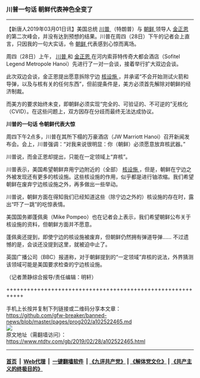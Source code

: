 ### 川普一句话 朝鲜代表神色全变了
------------------------

<div class="post_content">
 <p>
  【新唐人2019年03月01日讯】美国总统
  <a href="https://www.ntdtv.com/gb/川普.htm">
   川普
  </a>
  （特朗普）与
  <a href="https://www.ntdtv.com/gb/朝鲜.htm">
   朝鲜
  </a>
  领导人
  <a href="https://www.ntdtv.com/gb/金正恩.htm">
   金正恩
  </a>
  的第二次峰会，并没有达到预想的结果。川普在周四（28日）下午的记者会上直言，只因我的一句大实话，令
  <a href="https://www.ntdtv.com/gb/朝鲜.htm">
   朝鲜
  </a>
  代表感到心惊而离场。
 </p>
 <p>
  周四（28日）上午，
  <a href="https://www.ntdtv.com/gb/川普.htm">
   川普
  </a>
  和
  <a href="https://www.ntdtv.com/gb/金正恩.htm">
   金正恩
  </a>
  在河内索菲特传奇大都会酒店（Sofitel Legend Metropole Hanoi）先进行了一对一会谈，接着举行扩大双边会谈。
 </p>
 <p>
  此次双边会谈，金正恩提出愿意拆除宁边
  <a href="https://www.ntdtv.com/gb/核设施.htm">
   核设施
  </a>
  ，并承诺“不会开始测试火箭和导弹，以及与核有关的任何东西”，但前提条件是，美方必须首先解除对朝鲜的经济制裁。
 </p>
 <p>
  而美方的要求始终未变，即朝鲜必须实现“完全的、可验证的、不可逆的”无核化（CVID）。在这些问题上，双方因存在分歧而最终无法达成协议。
 </p>
 <p>
  <strong>
   川普的一句话 令朝鲜代表大惊
  </strong>
 </p>
 <p>
  周四下午2点多，川普在其所下榻的万豪酒店（JW Marriott Hanoi）召开新闻发布会。会上，川普强调：“对我来说很明显：你（朝鲜）必须愿意放弃核武器。”
 </p>
 <p>
  川普说，而金正恩却提出，只能在一定领域上“弃核”。
 </p>
 <p>
  川普表示，美国希望朝鲜弃用宁边附近的（全部）
  <a href="https://www.ntdtv.com/gb/核设施.htm">
   核设施
  </a>
  ，但是，朝鲜在宁边之外被发现还有更多的核设施。这些核设施的作用，似乎都是进行铀浓缩。我们希望朝鲜在废弃宁边核设施之外，再多做出一些举动。
 </p>
 <p>
  川普说，朝鲜方面在得知我们已经知道这些（除宁边之外的）核设施的存在时，露出“吓了一跳”的吃惊表情。
 </p>
 <p>
  美国国务卿蓬佩奥（Mike Pompeo）也在记者会上表示，我们希望朝鲜公布关于核设施的资料，但朝鲜方面并不愿意。
 </p>
 <p>
  蓬佩奥还提到，即使宁边的核设施被废弃，但朝鲜仍然拥有弹道导弹…… 不过遗憾的是，会谈还没提到这里，就被迫中止了。
 </p>
 <p>
  英国广播公司（BBC）报道称，对于朝鲜提到的“一定领域”弃核的说法，外界猜测该领域可能是美国要求检查的宁边核设施。
 </p>
 <p>
  （记者萧静综合报导/责任编辑：明轩）
 </p>
 <div class="single_ad">
 </div>
</div>

+++++++++++++++++++++++++++++++++++++++++++++++++++++++++++<br/><br/>
手机上长按并复制下列链接或二维码分享本文章：<br/>
https://github.com/gfw-breaker/banned-news/blob/master/pages/prog202/a102522465.md <br/>
<a href='https://github.com/gfw-breaker/banned-news/blob/master/pages/prog202/a102522465.md'><img src='https://github.com/gfw-breaker/banned-news/blob/master/pages/prog202/a102522465.md.png'/></a> <br/>
原文地址（需翻墙访问）：https://www.ntdtv.com/gb/2019/02/28/a102522465.html


------------------------
#### [首页](https://github.com/gfw-breaker/banned-news/blob/master/README.md) &nbsp;|&nbsp; [Web代理](https://github.com/labour-camp/helloworld) &nbsp;|&nbsp; [一键翻墙软件](https://github.com/gfw-breaker/nogfw/blob/master/README.md) &nbsp;| [《九评共产党》](https://github.com/gfw-breaker/9ping.md/blob/master/README.md#九评之一评共产党是什么) | [《解体党文化》](https://github.com/gfw-breaker/jtdwh.md/blob/master/README.md) | [《共产主义的终极目的》](https://github.com/gfw-breaker/gczydzjmd.md/blob/master/README.md)

